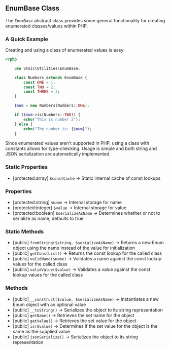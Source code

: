 ## EnumBase Class
The `EnumBase` abstract class provides some general functionality
for creating enumerated classes/values within PHP.

### A Quick Example
Creating and using a class of enumerated values is easy:

```php
<?php

	use Stoic\Utilities\EnumBase;

	class Numbers extends EnumBase {
		const ONE = 1;
		const TWO = 2;
		const THREE = 3;
	}

	$num = new Numbers(Numbers::ONE);

	if ($num->is(Numbers::TWO)) {
		echo("This is number 2");
	} else {
		echo("The number is: {$num}");
	}
```

Since enumerated values aren't supported in PHP, using a
class with constants allows for type-checking.  Usage is
simple and both string and JSON serialization are automatically
implemented.

### Static Properties
- [protected:array] `$constCache` -> Static internal cache of const lookups

### Properties
- [protected:string] `$name` -> Internal storage for name
- [protected:integer] `$value` -> Internal storage for value
- [protected:boolean] `$serializeAsName` -> Determines whether or not to serialize as name, defaults to true

### Static Methods
- [public] `fromString($string, $serializeAsName)` -> Returns a new Enum object using the name instead of the value for initialization
- [public] `getConstList()` -> Returns the const lookup for the called class
- [public] `validName($name)` -> Validates a name against the const lookup values for the called class
- [public] `validValue($value)` -> Validates a value against the const lookup values for the called class

### Methods
- [public] `__construct($value, $serializeAsName)` -> Instantiates a new Enum object with an optional value
- [public] `__toString()` -> Serializes the object to its string representation
- [public] `getName()` -> Retrieves the set name for the object
- [public] `getValue()` -> Retrieves the set value for the object
- [public] `is($value)` -> Determines if the set value for the object is the same as the supplied value
- [public] `jsonSerialize()` -> Serializes the object to its string representation